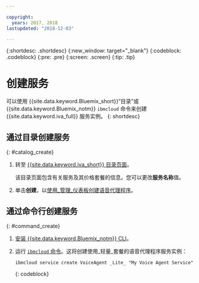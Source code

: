 ```yaml
---

copyright:
  years: 2017, 2018
lastupdated: "2018-12-03"

---
```


{:shortdesc: .shortdesc}
{:new_window: target="_blank"}
{:codeblock: .codeblock}
{:pre: .pre}
{:screen: .screen}
{:tip: .tip}


# 创建服务

可以使用 {{site.data.keyword.Bluemix_short}}“目录”或 {{site.data.keyword.Bluemix_notm}} `ibmcloud` 命令来创建 {{site.data.keyword.iva_full}} 服务实例。
{: shortdesc}


## 通过目录创建服务
{: #catalog_create}

1. 转至 [{{site.data.keyword.iva_short}} 目录页面](https://cloud.ibm.com/catalog/services/voice-agent-with-watson)。

   该目录页面包含有关服务及其价格套餐的信息。您可以更改**服务名称**值。

2. 单击**创建**，以[使用_管理_仪表板创建语音代理程序](managing_create.html#config_instance)。

## 通过命令行创建服务
{: #command_create}

1. [安装 {{site.data.keyword.Bluemix_notm}} CLI](../cli/index.html#overview)。

2. 运行 [`ibmcloud` 命令](../cli/idt/commands.html#idt-cli)。这将创建使用_轻量_套餐的语音代理程序服务实例：

   ```
   ibmcloud service create VoiceAgent _Lite_ "My Voice Agent Service"
   ```
   {: codeblock}
